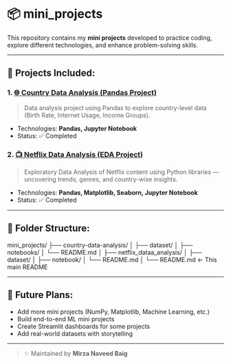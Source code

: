 # 📦 mini_projects

This repository contains my **mini projects** developed to practice coding, explore different technologies, and enhance problem-solving skills.

---

## 📂 Projects Included:

### 1. [🌐 Country Data Analysis (Pandas Project)](country-data-analysis/)
> Data analysis project using Pandas to explore country-level data (Birth Rate, Internet Usage, Income Groups).
- Technologies: **Pandas, Jupyter Notebook**
- Status: ✅ Completed

### 2. [📺 Netflix Data Analysis (EDA Project)](netflix_dataa_analysis/)
> Exploratory Data Analysis of Netflix content using Python libraries — uncovering trends, genres, and country-wise insights.
- Technologies: **Pandas, Matplotlib, Seaborn, Jupyter Notebook**
- Status: ✅ Completed

---

## 📌 Folder Structure:
mini_projects/
├── country-data-analysis/
│ ├── dataset/
│ ├── notebooks/
│ └── README.md
│
├── netflix_dataa_analysis/
│ ├── dataset/
│ ├── notebook/
│ └── README.md
│
└── README.md ← This main README


---

## 🚀 Future Plans:
- Add more mini projects (NumPy, Matplotlib, Machine Learning, etc.)
- Build end-to-end ML mini projects
- Create Streamlit dashboards for some projects
- Add real-world datasets with storytelling

---

> ✨ Maintained by **Mirza Naveed Baig**

